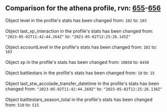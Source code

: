 ## Comparison for the athena profile, rvn: [655](https://github.com/PRO100KatYT/FortniteProfileRevisions/tree/main/profiles/athena/655%20athena.json)-[656](https://github.com/PRO100KatYT/FortniteProfileRevisions/tree/main/profiles/athena/656%20athena.json)

Object level in the profile's stats has been changed from: `102` to: `103`
<br><br>
Object last_xp_interaction in the profile's stats has been changed from: `"2023-05-02T11:42:44.264Z"` to: `"2023-05-02T12:25:26.145Z"`
<br><br>
Object accountLevel in the profile's stats has been changed from: `102` to: `103`
<br><br>
Object xp in the profile's stats has been changed from: `10850` to: `8450`
<br><br>
Object battlestars in the profile's stats has been changed from: `10` to: `15`
<br><br>
Object last_stw_accolade_transfer_datetime in the profile's stats has been changed from: `"2023-05-02T11:42:44.269Z"` to: `"2023-05-02T12:25:26.138Z"`
<br><br>
Object battlestars_season_total in the profile's stats has been changed from: `510` to: `515`
<br><br>

